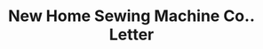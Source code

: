 ---
doi: 10.7916/D82F90JQ
date_other: '1921'
date_other_textual: '1921'
form: correspondence
genre:
- Letters (correspondence)
name:
- New Home Sewing Machine Co.
object_in_context_url: https://biggert.cul.columbia.edu/items/view/ave_biggert_00501
subject_hierarchical_geographic:
- Orange, Massachusetts, United States
subject_name:
- New Home Sewing Machine Co.
title: New Home Sewing Machine Co.. Letter
sort_title: New Home Sewing Machine Co.. Letter
call_number: ave_biggert_00501
coordinates:
- 42.59027777777778,-72.31027777777777
pid: ave_biggert_00501
identifiers: ave_biggert_00501
thumbnail: https://derivativo-1.library.columbia.edu/iiif/2/ldpd:343824/full/!256,256/0/native.jpg
permalink: "/biggert/ave_biggert_00501/"
layout: iiif-image-page
---